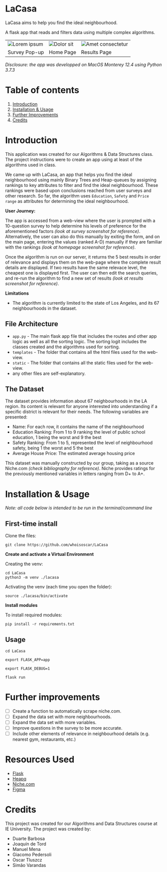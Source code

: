 # LaCasa
LaCasa aims to help you find the ideal neighbourhood.

A flask app that reads and filters data using multiple complex algorithms.

<table>
  <tr>
    <td>
      <img src="https://i.imgur.com/QXSFwq8.png" alt="Lorem ipsum" title="Lorem ipsum">
    </td>
    <td>
      <img src="https://i.imgur.com/OKcgPnI.png" alt="Dolor sit" title="Dolor sit">
    </td>
    <td>
      <img src="https://i.imgur.com/xEd1SIi.png" alt="Amet consectetur" title="Amet consectetur">
    </td>
  </tr>

  <tr>
    <td>Survey Pop-up</td>
    <td>Home Page</td>
    <td>Results Page</td>
  </tr>
</table>

*Disclosure: the app was developped on MacOS Monterey 12.4 using Python 3.7.3*

# Table of contents
1. [Introduction](#introduction)
2. [Installation & Usage](#Installation-&-Usage)
3. [Further Improvements](#Further-Improvements)
4. [Credits](#credits)

# Introduction
This application was created for our Algorithms & Data Structures class. The project instructions were to create an app using at least of the algorithms used in class.

We came up with LaCasa, an app that helps you find the ideal neighbourhood using mainly Binary Trees and Heap-queues by assigning rankings to key attributes to filter and find the ideal neighbourhood. These rankings were based upon conclusions reached from user surveys and other research. So far, the algorithm uses `Education`, `Safety` and `Price range` as attributes for determining the ideal neighbourhood.

**User Journey:**

The app is accessed from a web-view where the user is prompted with a 10-question survey to help determine his levels of preference for the aforementioned factors *(look at survey screenshot for reference)*. Alternatively, the user can also do this manually by exiting the form, and on the main page, entering the values (ranked A-D) manually if they are familiar with the rankings *(look at homepage screenshot for reference)*.

Once the algorithm is run on our server, it returns the 5 best results in order of relevance and displays them on the web-page where the complete result details are displayed. If two results have the same relevace level, the cheapest one is displayed first. The user can then edit the search queries, and re-run the algorithm to find a new set of results *(look at results screenshot for reference)*.

**Limitations**

- The algorithm is currently limited to the state of Los Angeles, and its 67 neighbourhoods in the dataset.

## File Architecture
- `app.py` - The main flask app file that includes the routes and other app logic as well as all the sorting logic. The sorting logit includes the classes created and the algorithms used for sorting.
- `templates` - The folder that contains all the html files used for the web-view.
- `static` - The folder that contains all the static files used for the web-view.
- any other files are self-explanatory.

## The Dataset
The dataset provides information about 67 neighbourhoods in the LA region. Its content is relevant for anyone interested into understanding if a specific district is relevant for their needs. The following variables are presented: 
- Name: For each row, it contains the name of the neighbourhood
- Education Ranking: From 1 to 9 ranking the level of public school education, 1 being the worst and 9 the best
- Safety Ranking: From 1 to 5, represented the level of neighbourhood safety, being 1 the worst and 5 the best
- Average House Price: The estimated average housing price

This dataset was manually constructed by our group, taking as a source Niche.com *(check bibliography for reference)*. Niche provides ratings for the previously mentioned variables in letters ranging from D+ to A+.

# Installation & Usage
*Note: all code below is intended to be run in the terminal/command line*
## First-time install

Clone the files:
`````
git clone https://github.com/whoisoscar/LaCasa
`````

**Create and activate a Virtual Environment**

Creating the venv:
`````
cd LaCasa
python3 -m venv ./lacasa
`````
Activating the venv (each time you open the folder):
````
source ./lacasa/bin/activate
````
**Install modules**

To install required modules:
`````
pip install -r requirements.txt
`````
## Usage
`````
cd LaCasa
`````
`````
export FLASK_APP=app
`````
`````
export FLASK_DEBUG=1
`````
`````
flask run
`````

# Further improvements
- [ ] Create a function to automatically scrape niche.com.
- [ ] Expand the data set with more neighbourhoods.
- [ ] Expand the data set with more variables.
- [ ] Improve questions in the survey to be more accurate.
- [ ] Include other elements of relevance in neighbourhood details (e.g. nearest gym, restaurants, etc.)

# Resources Used
- [Flask](https://flask.palletsprojects.com/en/2.0.x/)
- [Heapq](https://docs.python.org/3/library/heapq.html)
- [Niche.com](https://www.niche.com/places-to-live/search/safest-neighborhoods/m/los-angeles-metro-area/)
- [Figma](https://www.figma.com/)

# Credits
This project was created for our Algorithms and Data Structures course at IE University. The project was created by:
- Duarte Barbosa
- Joaquín de Tord
- Manuel Mena
- Giacomo Pedersoli
- Oscar Tluszcz
- Simão Varandas
